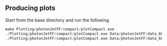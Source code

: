 ## Producing plots

Start from the base directory and run the following

```C++
make Plotting/photonJetFF/compact/plotCompact.exe
./Plotting/photonJetFF/compact/plotCompact.exe Data/photonJetFF/data_60_30_gxi0_defnFF1-final-and-systematics.root 1 # for Fig. 1
./Plotting/photonJetFF/compact/plotCompact.exe Data/photonJetFF/data_60_30_gxi1_defnFF1-final-and-systematics.root 2 # for Fig. 1
```

